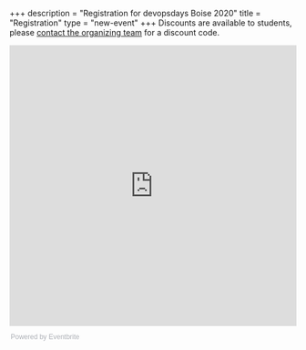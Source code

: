 +++
description = "Registration for devopsdays Boise 2020"
title = "Registration"
type = "new-event"
+++
Discounts are available to students, please <a href="mailto:{{< email_organizers >}}?subject=Discount Code for DevOpsDays Boise">contact the organizing team</a> for a discount code.

<div style="width:100%; text-align:left;"><iframe src="https://eventbrite.com/tickets-external?eid=82046903497&ref=etckt" frameborder="0" height="493" width="100%" vspace="0" hspace="0" marginheight="5" marginwidth="5" scrolling="auto" allowtransparency="true"></iframe><div style="font-family:Helvetica, Arial; font-size:12px; padding:10px 0 5px; margin:2px; width:100%; text-align:left;" ><a class="powered-by-eb" style="color: #ADB0B6; text-decoration: none;" target="_blank" href="https://www.eventbrite.com/">Powered by Eventbrite</a></div></div>